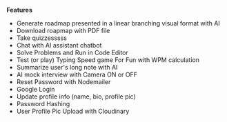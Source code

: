
**Features**
- Generate roadmap presented in a linear branching visual format with AI
- Download roapmap with PDF file
- Take quizzesssss
- Chat with AI assistant chatbot
- Solve Problems and Run in Code Editor
- Test (or play) Typing Speed game For Fun with WPM calculation
- Summarize user's long note with AI
- AI mock interview with Camera ON or OFF
- Reset Password with Nodemailer
- Google Login
- Update profile info (name, bio, profile pic)
- Password Hashing
- User Profile Pic Upload with Cloudinary
